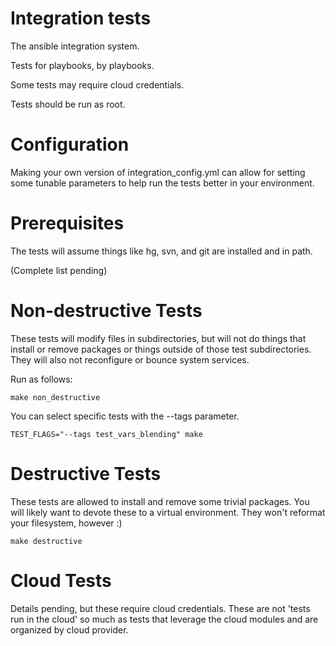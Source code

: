 Integration tests
=================

The ansible integration system.

Tests for playbooks, by playbooks.

Some tests may require cloud credentials.

Tests should be run as root.

Configuration
=============

Making your own version of integration_config.yml can allow for setting some tunable parameters to help run
the tests better in your environment.

Prerequisites
=============

The tests will assume things like hg, svn, and git are installed and in path.

(Complete list pending)

Non-destructive Tests
=====================

These tests will modify files in subdirectories, but will not do things that install or remove packages or things
outside of those test subdirectories.  They will also not reconfigure or bounce system services.

Run as follows:

    make non_destructive

You can select specific tests with the --tags parameter.

    TEST_FLAGS="--tags test_vars_blending" make

Destructive Tests
=================

These tests are allowed to install and remove some trivial packages.  You will likely want to devote these
to a virtual environment.  They won't reformat your filesystem, however :)
    
    make destructive

Cloud Tests
===========

Details pending, but these require cloud credentials.  These are not 'tests run in the cloud' so much as tests
that leverage the cloud modules and are organized by cloud provider.

